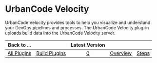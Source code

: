 
UrbanCode Velocity
==================


UrbanCode Velocity provides tools to help you visualize and understand your DevOps pipelines and processes. The UrbanCode Velocity plug-in uploads build data into the UrbanCode Velocity server.


|Back to ...||Latest Version|||
| :---: | :---: | :---: | :---: | :---: |
|[All Plugins](../../index.md)|[Build Plugins](../README.md)|[0]()|[Overview](overview.md)|[Steps](steps.md)|
